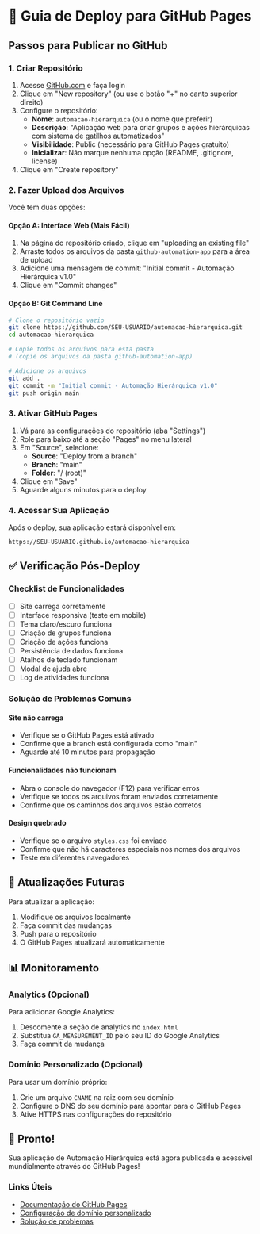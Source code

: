 # 🚀 Guia de Deploy para GitHub Pages

## Passos para Publicar no GitHub

### 1. Criar Repositório
1. Acesse [GitHub.com](https://github.com) e faça login
2. Clique em "New repository" (ou use o botão "+" no canto superior direito)
3. Configure o repositório:
   - **Nome**: `automacao-hierarquica` (ou o nome que preferir)
   - **Descrição**: "Aplicação web para criar grupos e ações hierárquicas com sistema de gatilhos automatizados"
   - **Visibilidade**: Public (necessário para GitHub Pages gratuito)
   - **Inicializar**: Não marque nenhuma opção (README, .gitignore, license)
4. Clique em "Create repository"

### 2. Fazer Upload dos Arquivos
Você tem duas opções:

#### Opção A: Interface Web (Mais Fácil)
1. Na página do repositório criado, clique em "uploading an existing file"
2. Arraste todos os arquivos da pasta `github-automation-app` para a área de upload
3. Adicione uma mensagem de commit: "Initial commit - Automação Hierárquica v1.0"
4. Clique em "Commit changes"

#### Opção B: Git Command Line
```bash
# Clone o repositório vazio
git clone https://github.com/SEU-USUARIO/automacao-hierarquica.git
cd automacao-hierarquica

# Copie todos os arquivos para esta pasta
# (copie os arquivos da pasta github-automation-app)

# Adicione os arquivos
git add .
git commit -m "Initial commit - Automação Hierárquica v1.0"
git push origin main
```

### 3. Ativar GitHub Pages
1. Vá para as configurações do repositório (aba "Settings")
2. Role para baixo até a seção "Pages" no menu lateral
3. Em "Source", selecione:
   - **Source**: "Deploy from a branch"
   - **Branch**: "main"
   - **Folder**: "/ (root)"
4. Clique em "Save"
5. Aguarde alguns minutos para o deploy

### 4. Acessar Sua Aplicação
Após o deploy, sua aplicação estará disponível em:
```
https://SEU-USUARIO.github.io/automacao-hierarquica
```

## ✅ Verificação Pós-Deploy

### Checklist de Funcionalidades
- [ ] Site carrega corretamente
- [ ] Interface responsiva (teste em mobile)
- [ ] Tema claro/escuro funciona
- [ ] Criação de grupos funciona
- [ ] Criação de ações funciona
- [ ] Persistência de dados funciona
- [ ] Atalhos de teclado funcionam
- [ ] Modal de ajuda abre
- [ ] Log de atividades funciona

### Solução de Problemas Comuns

#### Site não carrega
- Verifique se o GitHub Pages está ativado
- Confirme que a branch está configurada como "main"
- Aguarde até 10 minutos para propagação

#### Funcionalidades não funcionam
- Abra o console do navegador (F12) para verificar erros
- Verifique se todos os arquivos foram enviados corretamente
- Confirme que os caminhos dos arquivos estão corretos

#### Design quebrado
- Verifique se o arquivo `styles.css` foi enviado
- Confirme que não há caracteres especiais nos nomes dos arquivos
- Teste em diferentes navegadores

## 🔄 Atualizações Futuras

Para atualizar a aplicação:
1. Modifique os arquivos localmente
2. Faça commit das mudanças
3. Push para o repositório
4. O GitHub Pages atualizará automaticamente

## 📊 Monitoramento

### Analytics (Opcional)
Para adicionar Google Analytics:
1. Descomente a seção de analytics no `index.html`
2. Substitua `GA_MEASUREMENT_ID` pelo seu ID do Google Analytics
3. Faça commit da mudança

### Domínio Personalizado (Opcional)
Para usar um domínio próprio:
1. Crie um arquivo `CNAME` na raiz com seu domínio
2. Configure o DNS do seu domínio para apontar para o GitHub Pages
3. Ative HTTPS nas configurações do repositório

## 🎉 Pronto!

Sua aplicação de Automação Hierárquica está agora publicada e acessível mundialmente através do GitHub Pages!

### Links Úteis
- [Documentação do GitHub Pages](https://docs.github.com/en/pages)
- [Configuração de domínio personalizado](https://docs.github.com/en/pages/configuring-a-custom-domain-for-your-github-pages-site)
- [Solução de problemas](https://docs.github.com/en/pages/getting-started-with-github-pages/troubleshooting-404-errors-for-github-pages-sites)

